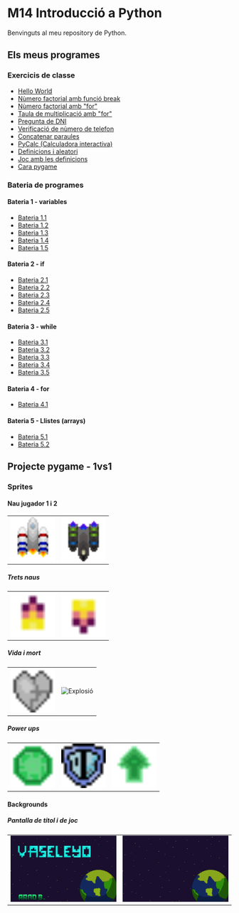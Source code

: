# M14 Introducció a Python

Benvinguts al meu repository de Python.

## Els meus programes
### Exercicis de classe
- [Hello World](hello_world.py)
- [Nùmero factorial amb funció break](factorial.py)
- [Nùmero factorial amb "for"](factorialfor.py)
- [Taula de multiplicació amb "for"](multiplicacionumero.py)
- [Pregunta de DNI](preguntaDNI.py)
- [Verificació de nùmero de telefon](verificacionumero.py)
- [Concatenar paraules](concatenacio.py)
- [PyCalc (Calculadora interactiva)](pycalc.py)
- [Definicions i aleatori](daus.py)
- [Joc amb les definicions](joc.py)
- [Cara pygame](Pygame/Practica/cara.py)
### Bateria de programes
#### Bateria 1 - variables
- [Bateria 1.1](bateria%201-1.py)
- [Bateria 1.2](bateria1-2.py)
- [Bateria 1.3](bateria1-3.py)
- [Bateria 1.4](bateria1-4.py)
- [Bateria 1.5](bateria%201-5.py)
#### Bateria 2 - if
- [Bateria 2.1](bateria2-1.py)
- [Bateria 2.2](bateria2-2.py)
- [Bateria 2.3](bateria2-3.py)
- [Bateria 2.4](bateria2-4.py)
- [Bateria 2.5](bateria2-5.py)
#### Bateria 3 - while
- [Bateria 3.1](bateria3-1.py)
- [Bateria 3.2](bateria3-2.py)
- [Bateria 3.3](bateria3-3.py)
- [Bateria 3.4](bateria3-4.py)
- [Bateria 3.5]()

#### Bateria 4 - for
- [Bateria 4.1](bateria4-1.py)

#### Bateria 5 - Llistes (arrays)
- [Bateria 5.1](bateria5-1.py)
- [Bateria 5.2](bateria5-2.py)

## Projecte pygame - 1vs1
### Sprites
#### Nau jugador 1 i 2
<table>
  <tr>
    <td><img src="Pygame/1vs1/Assets/Nau.png" alt="Nau 1" width="100"/></td>
    <td><img src="Pygame/1vs1/Assets/Nau2.png" alt="Nau 2" width="100"/></td>
  </tr>
</table>

##### Trets naus
<table>
  <tr>
    <td><img src="Pygame/1vs1/Assets/tretnau.png" alt="Tret nau" width="100"/></td>
    <td><img src="Pygame/1vs1/Assets/tretnau2.png" alt="Tret nau 2" width="100"/></td>
  </tr>
</table>

##### Vida i mort
<table>
  <tr>
    <td><img src="Pygame/1vs1/Assets/cor1.0.png" alt="Cor" width="100"/></td>
    <td><img src="Pygame/1vs1/Assets/explosió.png" alt="Explosió" width="100"/></td>
  </tr>
</table>

##### Power ups
<table>
  <tr>
    <td><img src="Pygame/1vs1/Assets/energia.png" alt="Energia" width="100"/></td>
    <td><img src="Pygame/1vs1/Assets/escut.png" alt="Escut" width="100"/></td>
    <td><img src="Pygame/1vs1/Assets/velocitat.png" alt="Velocitat" width="100"/></td>
  </tr>
</table>

#### Backgrounds
##### Pantalla de títol i de joc
<table>
  <tr>
    <td><img src="Pygame/1vs1/Assets/TitleScreen.png" alt="Títol" width="320"/></td>
    <td><img src="Pygame/1vs1/Assets/fondo.png" alt="Joc" width="320"/></td>
  </tr>
</table>


